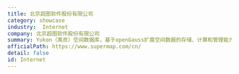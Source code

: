 ```yaml
---
title: 北京超图软件股份有限公司
category: showcase
industry:  Internet
company: 北京超图软件股份有限公司
summary: Yukon（禹贡）空间数据库，基于openGauss扩展空间数据的存储、计算和管理能力，提供专业的GIS（Geographic Information System）功能，赋能传统关系型数据库。
officialPath: https://www.supermap.com/cn/
detail: false
id: Internet
---
```

